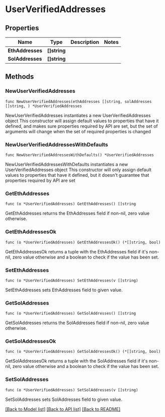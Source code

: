 # UserVerifiedAddresses

## Properties

Name | Type | Description | Notes
------------ | ------------- | ------------- | -------------
**EthAddresses** | **[]string** |  | 
**SolAddresses** | **[]string** |  | 

## Methods

### NewUserVerifiedAddresses

`func NewUserVerifiedAddresses(ethAddresses []string, solAddresses []string, ) *UserVerifiedAddresses`

NewUserVerifiedAddresses instantiates a new UserVerifiedAddresses object
This constructor will assign default values to properties that have it defined,
and makes sure properties required by API are set, but the set of arguments
will change when the set of required properties is changed

### NewUserVerifiedAddressesWithDefaults

`func NewUserVerifiedAddressesWithDefaults() *UserVerifiedAddresses`

NewUserVerifiedAddressesWithDefaults instantiates a new UserVerifiedAddresses object
This constructor will only assign default values to properties that have it defined,
but it doesn't guarantee that properties required by API are set

### GetEthAddresses

`func (o *UserVerifiedAddresses) GetEthAddresses() []string`

GetEthAddresses returns the EthAddresses field if non-nil, zero value otherwise.

### GetEthAddressesOk

`func (o *UserVerifiedAddresses) GetEthAddressesOk() (*[]string, bool)`

GetEthAddressesOk returns a tuple with the EthAddresses field if it's non-nil, zero value otherwise
and a boolean to check if the value has been set.

### SetEthAddresses

`func (o *UserVerifiedAddresses) SetEthAddresses(v []string)`

SetEthAddresses sets EthAddresses field to given value.


### GetSolAddresses

`func (o *UserVerifiedAddresses) GetSolAddresses() []string`

GetSolAddresses returns the SolAddresses field if non-nil, zero value otherwise.

### GetSolAddressesOk

`func (o *UserVerifiedAddresses) GetSolAddressesOk() (*[]string, bool)`

GetSolAddressesOk returns a tuple with the SolAddresses field if it's non-nil, zero value otherwise
and a boolean to check if the value has been set.

### SetSolAddresses

`func (o *UserVerifiedAddresses) SetSolAddresses(v []string)`

SetSolAddresses sets SolAddresses field to given value.



[[Back to Model list]](../README.md#documentation-for-models) [[Back to API list]](../README.md#documentation-for-api-endpoints) [[Back to README]](../README.md)


